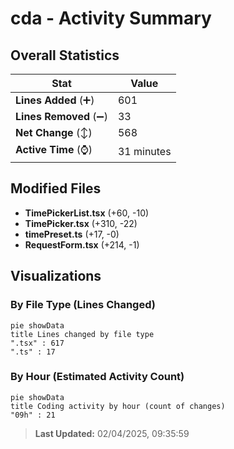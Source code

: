 # cda - Activity Summary 

## Overall Statistics

| Stat                   | Value                                                             |
| ---------------------- | ----------------------------------------------------------------- |
| **Lines Added** (➕)   | 601                                          |
| **Lines Removed** (➖) | 33                                        |
| **Net Change** (↕)    | 568                |
| **Active Time** (⌚)   | 31 minutes |


## Modified Files
- **TimePickerList.tsx** (+60, -10)
- **TimePicker.tsx** (+310, -22)
- **timePreset.ts** (+17, -0)
- **RequestForm.tsx** (+214, -1)

## Visualizations

### By File Type (Lines Changed)

```mermaid
pie showData
title Lines changed by file type
".tsx" : 617
".ts" : 17
```

### By Hour (Estimated Activity Count)

```mermaid
pie showData
title Coding activity by hour (count of changes)
"09h" : 21
```


> **Last Updated:** 02/04/2025, 09:35:59